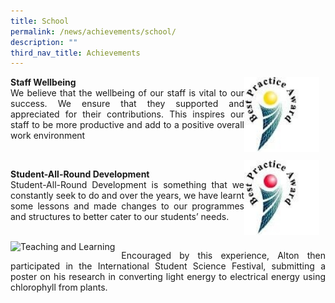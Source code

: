 ```yaml
---
title: School
permalink: /news/achievements/school/
description: ""
third_nav_title: Achievements
---
```

 <p style="float:right; margin: 0 10px 0px 0">
<img src="/images/BPA-Staff%20WellBeing.jpeg" alt="Staff WellBeing" style="width:120px" /></p>
<p style="text-align:justify">
<strong>Staff Wellbeing</strong><br>We believe that the wellbeing of our staff is vital to our success. We ensure that they supported and appreciated for their contributions. This inspires our staff to be more productive and add to a positive overall work environment</p>

<br>

  
<p style="float:right; margin: 0 10px 0px 0">
<img src="/images/BPA-Student-All-Round%20Development.jpeg" alt="Student-All-Round Development" style="width:120px" /></p>
<p style="text-align:justify"><strong>Student-All-Round Development</strong><br>Student-All-Round Development is something that we constantly seek to do and over the years, we have learnt some lessons and made changes to our programmes and structures to better cater to our students’ needs.</p>

<br>

  
<p style="float:left; margin: 0 10px 0px 0">
<img src="![](/images/BPA-Teaching%20and%20Learning.jpeg)" alt="Teaching and Learning" style="width:175px" /></p>
<p style="text-align:justify">
Encouraged by this experience, Alton then participated in the International Student Science Festival, submitting a poster on his research in converting light energy to electrical energy using chlorophyll from plants. </p>

<br>